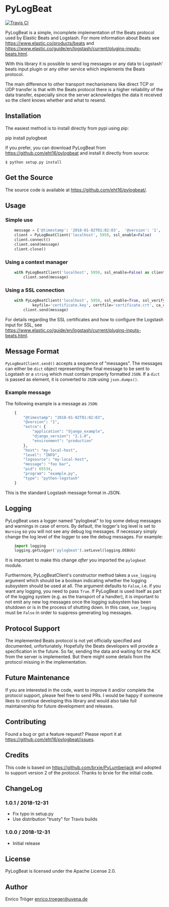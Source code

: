 PyLogBeat
=========

[![Travis CI](https://travis-ci.org/eht16/pylogbeat.svg?branch=master)](https://travis-ci.org/eht16/pylogbeat)

PyLogBeat is a simple, incomplete implementation of the Beats protocol
used by Elastic Beats and Logstash. For more information about Beats see
https://www.elastic.co/products/beats and
https://www.elastic.co/guide/en/logstash/current/plugins-inputs-beats.html.

With this library it is possible to send log messages or any data to
Logstash' beats input plugin or any other service which implements
the Beats protocol.

The main difference to other transport mechanismens like direct TCP
or UDP transfer is that with the Beats protocol there is a higher
reliability of the data transfer, especially since the server
acknowledges the data it received so the client knows whether and
what to resend.


Installation
------------

The easiest method is to install directly from pypi using pip:

  pip install pylogbeat


If you prefer, you can download PyLogBeat from
https://github.com/eht16/pylogbeat and install it directly from source:

    $ python setup.py install


Get the Source
--------------

The source code is available at https://github.com/eht16/pylogbeat/.


Usage
-----

### Simple use

```python
    message = {'@timestamp': '2018-01-02T01:02:03',  '@version': '1', 'message': 'hello world'}
    client = PyLogBeatClient('localhost', 5959, ssl_enable=False)
    client.connect()
    client.send(message)
    client.close()
```

### Using a context manager

```python
    with PyLogBeatClient('localhost', 5959, ssl_enable=False) as client:
        client.send(message)
```

### Using a SSL connection

```python
    with PyLogBeatClient('localhost', 5959, ssl_enable=True, ssl_verify=True,
            keyfile='certificate.key', certfile='certificate.crt', ca_certs='ca.crt') as client:
        client.send(message)
```

For details regarding the SSL certificates and how to configure the
Logstash input for SSL, see
https://www.elastic.co/guide/en/logstash/current/plugins-inputs-beats.html.


Message Format
--------------

`PyLogBeatClient.send()` accepts a sequence of "messages".
The messages can either be `dict` object representing the final
message to be sent to Logstash or a `string` which must contain
properly formatted `JSON`.
If a `dict` is passed as element, it is converted to `JSON` using
`json.dumps()`.

### Example message

The following example is a message as `JSON`:

```python
    {
        "@timestamp": "2018-01-02T01:02:03",
        "@version": "1",
        "extra": {
            "application": "django_example",
            "django_version": "2.1.0",
            "environment": "production"
        },
        "host": "my-local-host",
        "level": "INFO",
        "logsource": "my-local-host",
        "message": "foo bar",
        "pid": 65534,
        "program": "example.py",
        "type": "python-logstash"
    }
```

This is the standard Logstash message format in JSON.


Logging
-------

PyLogBeat uses a logger named "pylogbeat" to log some debug messages
and warnings in case of errors. By default, the logger's log level
is set to `Warning` so you will not see any debug log messages.
If necessary simply change the log level of the logger to see the debug
messages. For example:

```python
    import logging
    logging.getLogger('pylogbeat').setLevel(logging.DEBUG)
```

It is important to make this change *after* you imported
the `pylogbeat` module.

Furthermore, PyLogBeatClient's constructor method takes a `use_logging`
argument which should be a boolean indicating whether the logging
subsystem should be used at all. The argument defaults to `False`,
i.e. if you want any logging, you need to pass `True`.
If PyLogBeat is used itself as part of the logging system (e.g.
as the transport of a handler), it is important to not emit any new
log messages once the logging subsystem has been shutdown or is in the
process of shutting down. In this case, `use_logging` must be `False`
in order to suppress generating log messages.


Protocol Support
----------------

The implemented Beats protocol is not yet officially specified and
documented, unfortunately. Hopefully the Beats developers will
provide a specification in the future.
So far, sending the data and waiting for the ACK from the server is
implemented. But there might some details from the protocol missing
in the implementation.


Future Maintenance
------------------

If you are interested in the code, want to improve it and/or
complete the protocol support, please feel free to send PRs.
I would be happy if someone likes to continue developing this library
and would also take full maintainership for future development and
releases.


Contributing
------------

Found a bug or got a feature request? Please report it at
https://github.com/eht16/pylogbeat/issues.


Credits
-------

This code is based on https://github.com/brxie/PyLumberjack and
adopted to support version 2 of the protocol.
Thanks to brxie for the initial code.


ChangeLog
---------

### 1.0.1 / 2018-12-31

- Fix typo in setup.py
- Use distribution "trusty" for Travis builds


### 1.0.0 / 2018-12-31

- Initial release


License
-------
PyLogBeat is licensed under the Apache License 2.0.


Author
------

Enrico Tröger <enrico.troeger@uvena.de>
